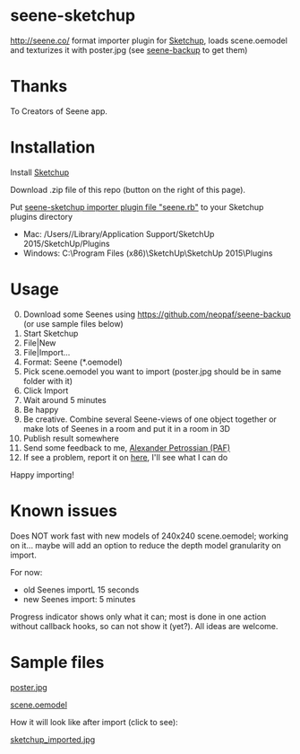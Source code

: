 # seene-sketchup
http://seene.co/ format importer plugin for [Sketchup](http://www.sketchup.com), loads scene.oemodel and texturizes it with poster.jpg  (see [seene-backup](https://github.com/neopaf/seene-backup) to get them)

# Thanks
To Creators of Seene app.

# Installation

Install [Sketchup](http://www.sketchup.com)

Download .zip file of this repo (button on the right of this page).

Put [seene-sketchup importer plugin file "seene.rb"](seene.rb) to your Sketchup plugins directory
* Mac: /Users/<your user name>/Library/Application Support/SketchUp 2015/SketchUp/Plugins
* Windows: C:\Program Files (x86)\SketchUp\SketchUp 2015\Plugins

# Usage

0. Download some Seenes using https://github.com/neopaf/seene-backup (or use sample files below)
1. Start Sketchup
2. File|New
3. File|Import...
4. Format: Seene (*.oemodel)
5. Pick scene.oemodel you want to import (poster.jpg should be in same folder with it)
6. Click Import
7. Wait around 5 minutes
8. Be happy
9. Be creative. Combine several Seene-views of one object together or make lots of Seenes in a room and put it in a room in 3D
10. Publish result somewhere
11. Send some feedback to me, [Alexander Petrossian (PAF)](mailto:alexander.petrossian+seene.rb@gmail.com)
12. If see a problem, report it on [here](https://github.com/neopaf/seene-sketchup/issues), I'll see what I can do

Happy importing!

# Known issues

Does NOT work fast with new models of 240x240 scene.oemodel; working on it... maybe will add an option to reduce the depth model granularity on import.

For now: 
* old Seenes importL 15 seconds
* new Seenes import: 5 minutes

Progress indicator shows only what it can; most is done in one action without callback hooks, so can not show it (yet?). All ideas are welcome.

# Sample files

[poster.jpg](samples/paf-first-staffpick/poster.jpg)

[scene.oemodel](samples/paf-first-staffpick/scene.oemodel)

How it will look like after import (click to see):

[sketchup_imported.jpg](samples/paf-first-staffpick/sketchup_imported.jpg)

